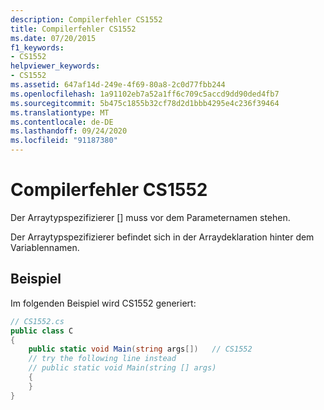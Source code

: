 ```yaml
---
description: Compilerfehler CS1552
title: Compilerfehler CS1552
ms.date: 07/20/2015
f1_keywords:
- CS1552
helpviewer_keywords:
- CS1552
ms.assetid: 647af14d-249e-4f69-80a8-2c0d77fbb244
ms.openlocfilehash: 1a91102eb7a52a1ff6c709c5accd9dd90ded4fb7
ms.sourcegitcommit: 5b475c1855b32cf78d2d1bbb4295e4c236f39464
ms.translationtype: MT
ms.contentlocale: de-DE
ms.lasthandoff: 09/24/2020
ms.locfileid: "91187380"
---
```

# <a name="compiler-error-cs1552"></a>Compilerfehler CS1552

Der Arraytypspezifizierer [] muss vor dem Parameternamen stehen.  
  
 Der Arraytypspezifizierer befindet sich in der Arraydeklaration hinter dem Variablennamen.  
  
## <a name="example"></a>Beispiel  

 Im folgenden Beispiel wird CS1552 generiert:  
  
```csharp  
// CS1552.cs  
public class C  
{  
    public static void Main(string args[])   // CS1552  
    // try the following line instead  
    // public static void Main(string [] args)  
    {  
    }  
}  
```
